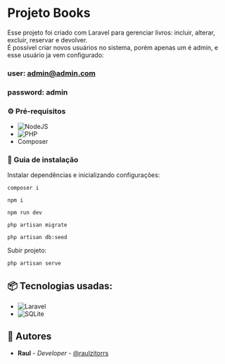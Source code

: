 # Projeto Books

Esse projeto foi criado com Laravel para gerenciar livros: incluir, alterar, excluir, reservar e devolver. \
É possível criar novos usuários no sistema, porém apenas um é admin, e esse usuário ja vem configurado:

### user: admin@admin.com
### password: admin

### ⚙️ Pré-requisitos

* ![NodeJS](https://img.shields.io/badge/node.js-6DA55F?style=for-the-badge&logo=node.js&logoColor=white)
* ![PHP](https://img.shields.io/badge/php-%23777BB4.svg?style=for-the-badge&logo=php&logoColor=white)
* Composer

### 🔨 Guia de instalação

Instalar dependências e inicializando configurações:

```
composer i
```

```
npm i
```

```
npm run dev
```

```
php artisan migrate
```

```
php artisan db:seed
```

Subir projeto:

```
php artisan serve
```

## 📦 Tecnologias usadas:

* ![Laravel](https://img.shields.io/badge/laravel-%23FF2D20.svg?style=for-the-badge&logo=laravel&logoColor=white)
* ![SQLite](https://img.shields.io/badge/sqlite-%2307405e.svg?style=for-the-badge&logo=sqlite&logoColor=white)

## 👷 Autores

* **Raul** - *Developer* - [@raulzitorrs](https://github.com/raulzitorrs)